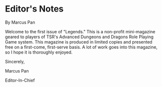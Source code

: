 # Editor's Notes
By Marcus Pan

Welcome to the first issue of "Legends." This is a non-profit mini-magazine geared to players of TSR's Advanced Dungeons and Dragons Role Playing Game system. This magazine is produced in limited copies and presented free on a first-come, first-serve basis. A lot of work goes into this magazine, so I hope it is thoroughly enjoyed.

Sincerely,

Marcus Pan

Editor-In-Chief
